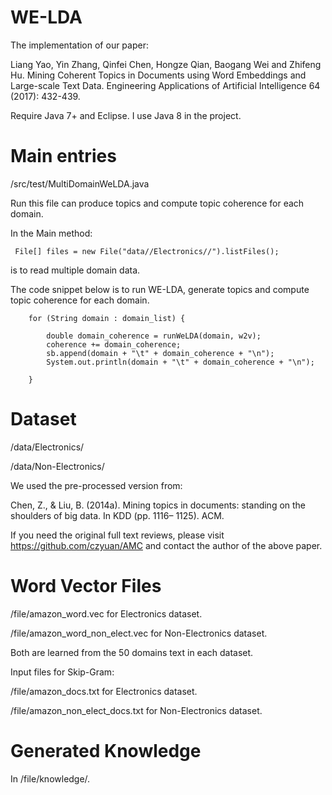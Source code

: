 # WE-LDA
The implementation of our paper:

Liang Yao, Yin Zhang, Qinfei Chen, Hongze Qian, Baogang Wei and Zhifeng Hu. Mining Coherent Topics in Documents using Word Embeddings and Large-scale Text Data. Engineering Applications of Artificial Intelligence 64 (2017): 432-439.

Require Java 7+ and Eclipse. I use Java 8 in the project.

# Main entries

/src/test/MultiDomainWeLDA.java

Run this file can produce topics and compute topic coherence  for each domain.

In the Main method:

     File[] files = new File("data//Electronics//").listFiles(); 

is to read multiple domain data.

The code snippet below is to run WE-LDA, generate topics and compute topic coherence for each domain. 

		for (String domain : domain_list) {

			double domain_coherence = runWeLDA(domain, w2v);
			coherence += domain_coherence;
			sb.append(domain + "\t" + domain_coherence + "\n");
			System.out.println(domain + "\t" + domain_coherence + "\n");

		}

# Dataset

/data/Electronics/

/data/Non-Electronics/

We used the pre-processed version from:

Chen, Z., & Liu, B. (2014a). Mining topics in documents: standing on the shoulders of big data. In KDD (pp. 1116–
1125). ACM.

If you need the original full text reviews, please visit https://github.com/czyuan/AMC and contact the author of the above paper.

# Word Vector Files

/file/amazon_word.vec for Electronics dataset.

/file/amazon_word_non_elect.vec for Non-Electronics dataset.

Both are learned from the 50 domains text in each dataset.

Input files for Skip-Gram:

/file/amazon_docs.txt for Electronics dataset.

/file/amazon_non_elect_docs.txt for Non-Electronics dataset.

# Generated Knowledge

In /file/knowledge/.
    

